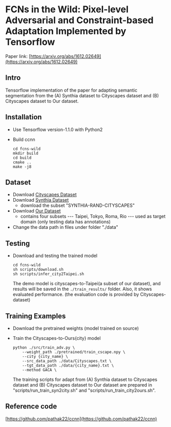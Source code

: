 # FCNs in the Wild: Pixel-level Adversarial and Constraint-based Adaptation Implemented by Tensorflow
Paper link: [https://arxiv.org/abs/1612.02649](https://arxiv.org/abs/1612.02649)


## Intro 
Tensorflow implementation of the paper for adapting semantic segmentation from the (A) Synthia dataset to Cityscapes dataset and (B) Cityscapes dataset to Our dataset.

## Installation
* Use Tensorflow version-1.1.0 with Python2
* Build ccnn

	```
	cd fcns-wild
	mkdir build
	cd build
	cmake ..
	make -j8
	```

## Dataset

* Download [Cityscapes Dataset](https://www.cityscapes-dataset.com/)
* Download [Synthia Dataset](http://synthia-dataset.com/download-2/)
	* download the subset "SYNTHIA-RAND-CITYSCAPES" 
* Download [Our Dataset](https://yihsinchen.github.io/segmentation_adaptation/#Dataset)
	* contains four subsets --- Taipei, Tokyo, Roma, Rio --- used as target domain (only testing data has annotations) 
* Change the data path in files under folder "./data"
## Testing
* Download and testing the trained model 

	```	
	cd fcns-wild
	sh scripts/download.sh
	sh scripts/infer_city2Taipei.sh 	
	```

	The demo model is cityscapes-to-Taipei(a subset of our dataset), and results will be saved in the `./train_results/` folder. Also, it shows evaluated performance. (the evaluation code is provided by Cityscapes-dataset) 


## Training Examples
* Download the pretrained weights (model trained on source)

* Train the Cityscapes-to-Ours{city} model 

	```
	python ./src/train_adv.py \
		--weight_path ./pretrained/train_cscape.npy \
		--city {city_name} \
		--src_data_path ./data/Cityscapes.txt \
		--tgt_data_path ./data/{city_name}.txt \
		--method GACA \
	```


	The training scripts for adapt from (A) Synthia dataset to Cityscapes dataset and (B) Cityscapes dataset to Our dataset are prepared in "scripts/run_train_syn2city.sh" and "scripts/run_train_city2ours.sh". 

## Reference code
[https://github.com/pathak22/ccnn](https://github.com/pathak22/ccnn)



